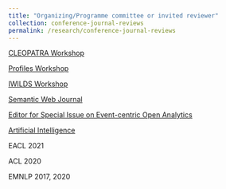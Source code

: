 ```yaml
---
title: "Organizing/Programme committee or invited reviewer"
collection: conference-journal-reviews
permalink: /research/conference-journal-reviews
---
```


[CLEOPATRA Workshop](http://cleopatra-workshop.l3s.uni-hannover.de/)

[Profiles Workshop](http://profiles2020.l3s.uni-hannover.de/)

[IWILDS Workshop](https://iwilds2020.wordpress.com/)

[Semantic Web Journal](http://www.semantic-web-journal.net/) 

[Editor for Special Issue on Event-centric Open Analytics](http://www.semantic-web-journal.net/blog/call-papers-special-issue-event-centric-open-analytics)

[Artificial Intelligence](https://www.journals.elsevier.com/artificial-intelligence)

EACL 2021

ACL 2020

EMNLP 2017, 2020

